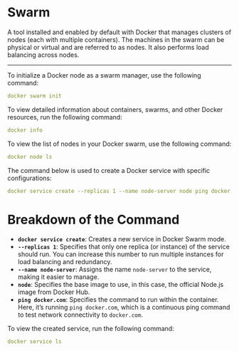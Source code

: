 # Swarm

A tool installed and enabled by default with Docker that manages clusters of nodes (each with multiple containers). The machines in the swarm can be physical or virtual and are referred to as nodes. It also performs load balancing across nodes.

---

To initialize a Docker node as a swarm manager, use the following command:

```yml
docker swarm init
```

To view detailed information about containers, swarms, and other Docker resources, run the following command:

```yml
docker info
```

To view the list of nodes in your Docker swarm, use the following command:

```yml
docker node ls
```

The command below is used to create a Docker service with specific configurations:

```yml
docker service create --replicas 1 --name node-server node ping docker.com
```

# Breakdown of the Command

- **`docker service create`**: Creates a new service in Docker Swarm mode.
- **`--replicas 1`**: Specifies that only one replica (or instance) of the service should run. You can increase this number to run multiple instances for load balancing and redundancy.
- **`--name node-server`**: Assigns the name `node-server` to the service, making it easier to manage.
- **`node`**: Specifies the base image to use, in this case, the official Node.js image from Docker Hub.
- **`ping docker.com`**: Specifies the command to run within the container. Here, it’s running `ping docker.com`, which is a continuous ping command to test network connectivity to `docker.com`.

To view the created service, run the following command:

```yml
docker service ls
```